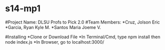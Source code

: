 # s14-mp1

#Project Name: DLSU Profs to Pick 2.0
#Team Members:
*Cruz, Jolson Eric
*Garcia, Ryan Kyle M.
*Santos Maria Joeme V.


#Installing
*Clone or Download File
*In Terminal/Cmd, type npm install then node index.js
*In Browser, go to localhost:3000/


